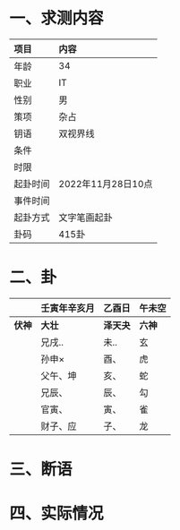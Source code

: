 # 一、求测内容
|项目|内容|
|:-|:-|
|年龄|34|
|职业|IT|
|性别|男|
|策项|杂占|
|钥语|双视界线|
|条件||
|时限||
|起卦时间|2022年11月28日10点|
|事件时间||
|起卦方式|文字笔画起卦|
|卦码|415卦|

# 二、卦
||壬寅年辛亥月|乙酉日|午未空|
|:-|:-|:-|:-|
|**伏神**|**大壮**|**泽天夬**|**六神**|
||兄戌..|未..|玄|
||孙申×|酉、|虎|
||父午、坤|亥、|蛇|
||兄辰、|辰、|勾|
||官寅、|寅、|雀|
||财子、应|子、|龙|


# 三、断语

# 四、实际情况